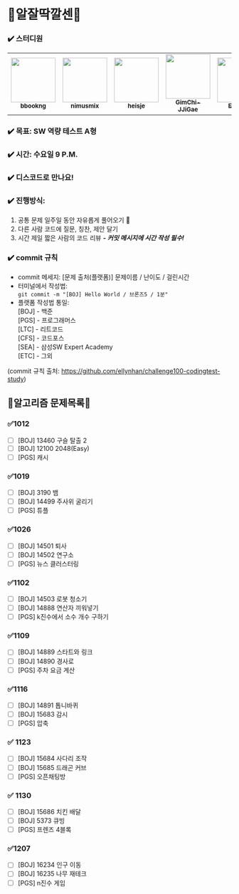 # 💫알잘딱깔센💫

### ✔️ 스터디원
<table>
  <tr>
   <td align="center"><a href="https://github.com/bbookng"><img src="https://avatars.githubusercontent.com/u/109321163?v=4" width="100px;" alt=""/>
   <br /><sub><b>bbookng</b><br></sub></a></td>
   <td align="center"><a href="https://github.com/nimusmix"><img src="https://avatars.githubusercontent.com/u/109320569?s=400" width="100px;" alt=""/>
   <br /><sub><b>nimusmix</b><br></sub></a></td>
   <td align="center"><a href="https://github.com/heisje"><img src="https://avatars.githubusercontent.com/u/109322450?v=4" width="100px;" alt=""/>
   <br /><sub><b>heisje</b><br></sub></a></td>
   <td align="center"><a href="https://github.com/GimChi-JJiGae"><img src="https://avatars.githubusercontent.com/u/54613889?v=4" width="100px;" alt=""/>
   <br /><sub><b>GimChi-JJiGae</b><br></sub></a></td>
   <td align="center"><a href="https://github.com/EZ-000"><img src="https://avatars.githubusercontent.com/u/85544352?v=4" width="100px;" alt=""/>
   <br /><sub><b>EZ-000</b><br></sub></a></td>
   <td align="center"><a href="https://github.com/Choihyoungkyu"><img src="https://avatars.githubusercontent.com/u/109322428?v=4" width="100px;" alt=""/>
   <br /><sub><b>Choihyoungkyu</b><br></sub></a></td>
  </tr>
</table>


### ✔️ 목표: SW 역량 테스트 A형

### ✔️ 시간: 수요일 9 P.M.

### ✔️ 디스코드로 만나요!

### ✔️ 진행방식:
1. 공통 문제 일주일 동안 자유롭게 풀어오기 🌱
2. 다른 사람 코드에 질문, 칭찬, 제안 달기
3. 시간 제일 짧은 사람의 코드 리뷰 ***- 커밋 메시지에 시간 작성 필수!***

### ✔️ commit 규칙
* commit 메세지: [문제 출처(플랫폼)] 문제이름 / 난이도 / 걸린시간
* 터미널에서 작성법:  
```git commit -m "[BOJ] Hello World / 브론즈5 / 1분"```
* 플랫폼 작성법 통일:  
  [BOJ] - 백준  
  [PGS] - 프로그래머스  
  [LTC] - 리트코드  
  [CFS] - 코드포스  
  [SEA] - 삼성SW Expert Academy  
  [ETC] - 그외  

(commit 규칙 출처: https://github.com/ellynhan/challenge100-codingtest-study)



## 🎇알고리즘  문제목록🎇

### ✅1012

- [ ] [BOJ] 13460 구슬 탈출 2
- [ ] [BOJ] 12100 2048(Easy)
- [ ] [PGS] 캐시
### ✅1019

- [ ] [BOJ] 3190 뱀
- [ ] [BOJ] 14499 주사위 굴리기
- [ ] [PGS] 튜플
### ✅1026

- [ ] [BOJ] 14501 퇴사
- [ ] [BOJ] 14502 연구소
- [ ] [PGS] 뉴스 클러스터링
### ✅1102

- [ ] [BOJ] 14503 로봇 청소기
- [ ] [BOJ] 14888 연산자 끼워넣기
- [ ] [PGS] k진수에서 소수 개수 구하기
### ✅1109

- [ ] [BOJ] 14889 스타트와 링크
- [ ] [BOJ] 14890 경사로
- [ ] [PGS] 주차 요금 계산
### ✅1116

- [ ] [BOJ] 14891 톱니바퀴
- [ ] [BOJ] 15683 감시
- [ ] [PGS] 압축

### ✅ 1123

- [ ] [BOJ] 15684 사다리 조작
- [ ] [BOJ] 15685 드래곤 커브
- [ ] [PGS] 오픈채팅방

### ✅ 1130

- [ ] [BOJ] 15686 치킨 배달
- [ ] [BOJ] 5373 큐빙
- [ ] [PGS] 프렌즈 4블록

### ✅1207

- [ ] [BOJ] 16234 인구 이동
- [ ] [BOJ] 16235 나무 재테크
- [ ] [PGS] n진수 게임
